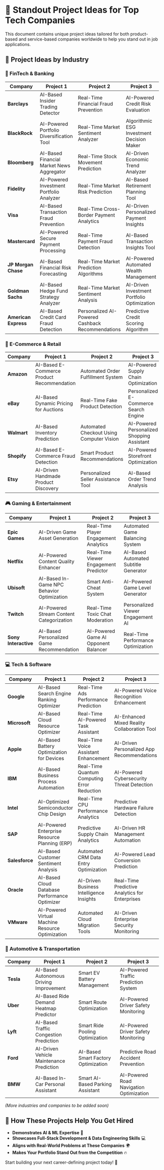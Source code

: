 # 🚀 Standout Project Ideas for Top Tech Companies

This document contains unique project ideas tailored for both product-based and service-based companies worldwide to help you stand out in job applications.

## 📌 Project Ideas by Industry

### 🏦 FinTech & Banking
| **Company**         | **Project 1**                                      | **Project 2**                                   | **Project 3**                                       |
|---------------------|---------------------------------------------------|-----------------------------------------------|---------------------------------------------------|
| **Barclays**      | AI-Based Insider Trading Detector                 | Real-Time Financial Fraud Prevention        | AI-Powered Credit Risk Evaluation          |
| **BlackRock**     | AI-Powered Portfolio Diversification Tool         | Real-Time Market Sentiment Analyzer         | Algorithmic ESG Investment Decision Maker  |
| **Bloomberg**     | AI-Based Financial Market News Aggregator         | Real-Time Stock Movement Prediction         | AI-Driven Economic Trend Analyzer          |
| **Fidelity**      | AI-Powered Investment Portfolio Analyzer         | Real-Time Market Risk Prediction           | AI-Based Retirement Planning Tool          |
| **Visa**          | AI-Based Transaction Fraud Prevention             | Real-Time Cross-Border Payment Analytics | AI-Driven Personalized Payment Insights |
| **Mastercard**    | AI-Powered Secure Payment Processing              | Real-Time Payment Fraud Detection          | AI-Based Transaction Insights Tool       |
| **JP Morgan Chase** | AI-Based Financial Risk Forecasting              | Real-Time Market Prediction Algorithms     | AI-Powered Automated Wealth Management  |
| **Goldman Sachs** | AI-Based Hedge Fund Strategy Analyzer             | Real-Time Market Sentiment Analysis        | AI-Driven Investment Portfolio Optimization  |
| **American Express** | AI-Based Credit Card Fraud Detection             | Personalized AI-Powered Cashback Recommendations | Predictive Credit Scoring Algorithm  |

### 🛒 E-Commerce & Retail
| **Company**       | **Project 1**                                      | **Project 2**                                   | **Project 3**                                       |
|------------------|---------------------------------------------------|-----------------------------------------------|---------------------------------------------------|
| **Amazon**        | AI-Based E-Commerce Product Recommendation        | Automated Order Fulfillment System         | AI-Powered Supply Chain Optimization         |
| **eBay**          | AI-Based Dynamic Pricing for Auctions             | Real-Time Fake Product Detection           | Personalized E-Commerce Search Engine      |
| **Walmart**       | AI-Based Inventory Prediction                     | Automated Checkout Using Computer Vision  | AI-Powered Personalized Shopping Assistant |
| **Shopify**       | AI-Based E-Commerce Fraud Detection               | Smart Product Recommendations              | AI-Powered Storefront Optimization        |
| **Etsy**          | AI-Driven Handmade Product Discovery              | Personalized Seller Assistance Tool        | AI-Based Order Trend Analysis             |

### 🎮 Gaming & Entertainment
| **Company**       | **Project 1**                                      | **Project 2**                                   | **Project 3**                                       |
|------------------|---------------------------------------------------|-----------------------------------------------|---------------------------------------------------|
| **Epic Games**    | AI-Driven Game Asset Generation                   | Real-Time Player Engagement Analytics      | Automated Game Balancing System            |
| **Netflix**       | AI-Powered Content Quality Enhancer               | Real-Time Viewer Engagement Predictor     | AI-Based Automated Subtitle Generator    |
| **Ubisoft**       | AI-Based In-Game NPC Behavior Optimization        | Smart Anti-Cheat System                    | AI-Powered Game Level Generator          |
| **Twitch**        | AI-Powered Stream Content Categorization         | Real-Time Toxic Chat Moderation           | Personalized Viewer Engagement AI        |
| **Sony Interactive** | AI-Based Personalized Game Recommendation      | AI-Powered Game AI Opponent Balancer      | Real-Time Performance Optimization       |

### 💻 Tech & Software
| **Company**       | **Project 1**                                      | **Project 2**                                   | **Project 3**                                       |
|------------------|---------------------------------------------------|-----------------------------------------------|---------------------------------------------------|
| **Google**        | AI-Based Search Engine Ranking Optimizer          | Real-Time Ads Performance Prediction       | AI-Powered Voice Recognition Enhancement   |
| **Microsoft**     | AI-Based Cloud Resource Optimizer                 | Real-Time AI-Powered Task Assistant       | AI-Enhanced Mixed Reality Collaboration Tool |
| **Apple**         | AI-Based Battery Optimization for Devices         | Real-Time Voice Assistant Enhancement      | AI-Driven Personalized App Recommendations   |
| **IBM**           | AI-Based Business Process Automation              | Real-Time Quantum Computing Error Reduction | AI-Powered Cybersecurity Threat Detection  |
| **Intel**         | AI-Optimized Semiconductor Chip Design            | Real-Time CPU Performance Analytics        | Predictive Hardware Failure Detection      |
| **SAP**           | AI-Powered Enterprise Resource Planning (ERP)      | Predictive Supply Chain Analytics        | AI-Driven HR Management Automation |
| **Salesforce**    | AI-Based Customer Sentiment Analysis              | Automated CRM Data Entry Optimization    | AI-Powered Lead Conversion Prediction |
| **Oracle**        | AI-Based Cloud Database Performance Optimizer     | AI-Driven Business Intelligence Insights  | Real-Time Predictive Analytics for Enterprises |
| **VMware**        | AI-Powered Virtual Machine Resource Optimization  | Automated Cloud Migration Tools         | AI-Driven Enterprise Security Monitoring |

### 🚗 Automotive & Transportation
| **Company**       | **Project 1**                                      | **Project 2**                                   | **Project 3**                                       |
|------------------|---------------------------------------------------|-----------------------------------------------|---------------------------------------------------|
| **Tesla**         | AI-Based Autonomous Driving Improvement           | Smart EV Battery Management              | AI-Powered Traffic Prediction System |
| **Uber**          | AI-Based Ride Demand Heatmap Predictor            | Smart Route Optimization                 | AI-Powered Driver Safety Monitoring     |
| **Lyft**          | AI-Based Traffic Congestion Prediction            | Smart Ride Pooling Optimization           | AI-Powered Driver Safety Monitoring       |
| **Ford**         | AI-Driven Vehicle Maintenance Prediction           | AI-Based Smart Factory Optimization      | Predictive Road Accident Prevention  |
| **BMW**          | AI-Based In-Car Personal Assistant                 | Smart AI-Based Parking Assistant         | AI-Powered Road Navigation Optimization |

_(More industries and companies to be added soon)_

## 🎯 How These Projects Help You Get Hired
- **Demonstrates AI & ML Expertise** 🧠
- **Showcases Full-Stack Development & Data Engineering Skills** 💻
- **Aligns with Real-World Problems at These Companies** 🌍
- **Makes Your Portfolio Stand Out from the Competition** 🔥

Start building your next career-defining project today! 🚀
